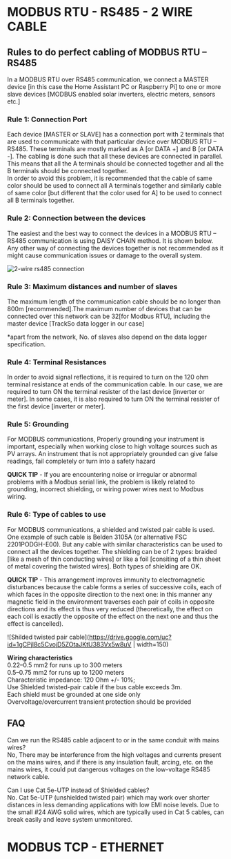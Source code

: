 # MODBUS RTU - RS485 - 2 WIRE CABLE

## Rules to do perfect cabling of MODBUS RTU – RS485

In a MODBUS RTU over RS485 communication, we connect a MASTER device \[in this case the Home Assistant PC or Raspberry Pi\] to one or more slave devices \[MODBUS enabled solar inverters, electric meters, sensors etc.\]

### Rule 1: Connection Port

Each device \[MASTER or SLAVE\] has a connection port with 2 terminals that are used to communicate with that particular device over MODBUS RTU – RS485. These terminals are mostly marked as A \[or DATA +\] and B \[or DATA -\]. The cabling is done such that all these devices are connected in parallel. This means that all the A terminals should be connected together and all the B terminals should be connected together.  
In order to avoid this problem, it is recommended that the cable of same color should be used to connect all A terminals together and similarly cable of same color \[but different that the color used for A\] to be used to connect all B terminals together.

### Rule 2: Connection between the devices

The easiest and the best way to connect the devices in a MODBUS RTU – RS485 communication is using DAISY CHAIN method. It is shown below. Any other way of connecting the devices together is not recommended as it might cause communication issues or damage to the overall system.

![2-wire rs485 connection](https://drive.google.com/uc?id=1FkbFuVAs5r0fhhwS7tb8BNOn2Aoa6TuG)

### Rule 3: Maximum distances and number of slaves

The maximum length of the communication cable should be no longer than 800m \[recommended\].The maximum number of devices that can be connected over this network can be 32\[for Modbus RTU\], including the master device \[TrackSo data logger in our case\]

\*apart from the network, No. of slaves also depend on the data logger specification.

### Rule 4: Terminal Resistances

In order to avoid signal reflections, it is required to turn on the 120 ohm terminal resistance at ends of the communication cable. In our case, we are required to turn ON the terminal resister of the last device \[inverter or meter\]. In some cases, it is also required to turn ON the terminal resister of the first device \[inverter or meter\].

### Rule 5: Grounding

For MODBUS communications, Properly grounding your instrument is important, especially when working close to high voltage sources such as PV arrays. An instrument that is not appropriately grounded can give false readings, fail completely or turn into a safety hazard

**QUICK TIP** \- If you are encountering noise or irregular or abnormal problems with a Modbus serial link, the problem is likely related to grounding, incorrect shielding, or wiring power wires next to Modbus wiring.

### Rule 6: Type of cables to use

For MODBUS communications, a shielded and twisted pair cable is used. One example of such cable is Belden 3105A (or alternative FSC 2201PODGH-E00). But any cable with similar characteristics can be used to connect all the devices together. The shielding can be of 2 types: braided \[like a mesh of thin conducting wires\] or like a foil \[consiting of a thin sheet of metal covering the twisted wires\]. Both types of shielding are OK.

**QUICK TIP** - This arrangement improves immunity to electromagnetic disturbances because the cable forms a series of successive coils, each of which faces in the opposite direction to the next one: in this manner any magnetic field in the environment traverses each pair of coils in opposite directions and its effect is thus very reduced (theoretically, the effect on each coil is exactly the opposite of the effect on the next one and thus the effect is cancelled).

![Shilded twisted pair cable](https://drive.google.com/uc?id=1gCPjl8c5CvojD5ZOtaJKtU383Vx5w8uV | width=150)

**Wiring characteristics**  
0.22–0.5 mm2 for runs up to 300 meters  
0.5–0.75 mm2 for runs up to 1200 meters  
Characteristic impedance: 120 Ohm +/- 10%;  
Use Shielded twisted-pair cable if the bus cable exceeds 3m.  
Each shield must be grounded at one side only  
Overvoltage/overcurrent transient protection should be provided

## FAQ

Can we run the RS485 cable adjacent to or in the same conduit with mains wires?  
No, There may be interference from the high voltages and currents present on the mains wires, and if there is any insulation fault, arcing, etc. on the mains wires, it could put dangerous voltages on the low-voltage RS485 network cable.

Can I use Cat 5e-UTP instead of Shielded cables?  
No. Cat 5e-UTP (unshielded twisted pair) which may work over shorter distances in less demanding applications with low EMI noise levels. Due to the small #24 AWG solid wires, which are typically used in Cat 5 cables, can break easily and leave system unmonitored.

# MODBUS TCP - ETHERNET
